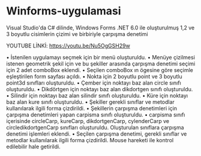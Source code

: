 # Winforms-uygulamasi
Visual Studio'da C# dilinde, Windows Forms .NET 6.0 ile oluşturulmuş 1,2 ve 3 boyutlu cisimlerin çizimi ve birbiriyle çarpışma denetimi

YOUTUBE LİNKİ: https://youtu.be/Nu5OgGSH29w  

•	İstenilen uygulamayı seçmek için bir menü oluşturuldu.
•	Menüye çizilmesi istenen geometrik şekil için ve bu şekiller arasında çarpışma denetimi seçimi için 2 adet comboBox eklendi.
•	Seçilen comboBox ın ögesine göre seçimle eşleştirilen form sayfası açıldı.
•	Nokta için 2 boyutlu point ve 3 boyutlu point3d sınıfları oluşturuldu.
•	Çember için noktayı baz alan circle sınıfı oluşturuldu.
•	Dikdörtgen için noktayı baz alan dikdortgen sınıfı oluşturuldu.
•	Silindir için noktayı baz alan silindir sınıfı oluşturuldu.
•	Küre için noktayı baz alan kure sınıfı oluşturuldu.
•	Şekiller gerekli sınıflar ve metodlar kullanılarak ilgili forma çizdirildi.
•	Şekillerin çarpışma denetimleri için çarpışma denetimleri yapan carpisma sınıfı oluşturuldu.
•	carpisma sınıfı içerisinde circleCarp, kureCarp, dikdortgenCarp, cylenderCarp ve circledikdortgenCarp sınıfları oluşturuldu. Oluşturulan sınıflara çarpışma denetimi işlemleri eklendi.
•	Seçilen çarpışma denetimi, gerekli sınıflar ve metodlar kullanılarak ilgili forma çizdirildi. Mouse hareketi ile kontrol edilebilir hale getirildi.
